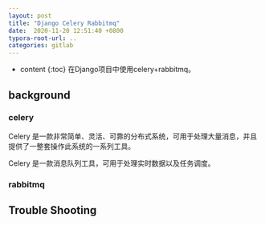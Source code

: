 ```yaml
---
layout: post
title: "Django Celery Rabbitmq"
date:  2020-11-20 12:51:40 +0800
typora-root-url: ..
categories: gitlab
---
```


* content
{:toc}
在Django项目中使用celery+rabbitmq。

## background

### celery

Celery 是一款非常简单、灵活、可靠的分布式系统，可用于处理大量消息，并且提供了一整套操作此系统的一系列工具。

Celery 是一款消息队列工具，可用于处理实时数据以及任务调度。

### rabbitmq



## Trouble Shooting

